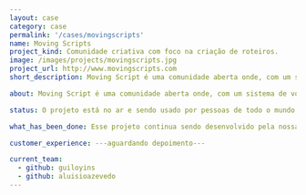 ```yaml
---
layout: case
category: case
permalink: '/cases/movingscripts'
name: Moving Scripts
project_kind: Comunidade criativa com foco na criação de roteiros.
image: /images/projects/movingscripts.jpg
project_url: http://www.movingscripts.com
short_description: Moving Script é uma comunidade aberta onde, com um sistema de votação e um tema por semana, roteristas criam, compartilham e passam feedback.

about: Moving Script é uma comunidade aberta onde, com um sistema de votação e um tema por semana, roteristas criam, compartilham e passam feedback. Assim a comunidade pode ver se suas idéias tem condições de ser comercializadas.

status: O projeto está no ar e sendo usado por pessoas de todo o mundo que gostam de escrever e ler roteiros.

what_has_been_done: Esse projeto continua sendo desenvolvido pela nossa equipe.

customer_experience: ---aguardando depoimento---

current_team:
  - github: guiloyins
  - github: aluisioazevedo
---
```


